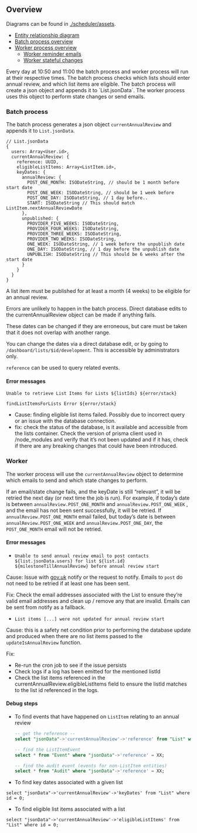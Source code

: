 
## Overview

Diagrams can be found in [./scheduler/assets]('./scheduler/assets'). 
* [Entity relationship diagram]('./sheduler/assets/ERD.svg)
* [Batch process overview]('./sheduler/assets/batch.svg)
* [Worker process overview]('./sheduler/assets/batch.svg)
  * [Worker reminder emails]('./sheduler/assets/worker-reminder-emails.svg)
  * [Worker stateful changes]('./sheduler/assets/worker-stateful.svg)

Every day at 10:50 and 11:00 the batch process and worker process will run at their respective times. The batch process checks which lists should enter annual review, and which list items are eligible. The batch process will create a json object and appends it to \`List.jsonData\`. The worker process uses this object to perform state changes or send emails.


### Batch process

The batch process generates a json object `currentAnnualReview` and appends it to `List.jsonData`.

```
// List.jsonData
{
  users: Array<User.id>,
  currentAnnualReview: {
    reference: UUID,
    eligibleListItems: Array<ListItem.id>,
    keyDates: {
      annualReview: {
        POST_ONE_MONTH: ISODateString, // should be 1 month before start date
        POST_ONE_WEEK: ISODateString, // should be 1 week before 
        POST_ONE_DAY: ISODateString, // 1 day before..
        START: ISODateString // This should match ListItem.nextAnnualReviewDate
      },
      unpublished: {
        PROVIDER_FIVE_WEEKS: ISODateString,
        PROVIDER_FOUR_WEEKS: ISODateString,
        PROVIDER_THREE_WEEKS: ISODateString,
        PROVIDER_TWO_WEEKS: ISODateString,
        ONE_WEEK: ISODateString, // 1 week before the unpublish date
        ONE_DAY: ISODateString, // 1 day before the unpublish date
        UNPUBLISH: ISODateString // This should be 6 weeks after the start date
      }
    }
  }
}
```

A list item must be published for at least a month (4 weeks) to be eligible for an annual review.

Errors are unlikely to happen in the batch process. Direct database edits to the currentAnnualReview object can be made if anything fails.

These dates can be changed if they are erroneous, but care must be taken that it does not overlap with another range.

You can change the dates via a direct database edit, or by going to `/dashboard/lists/$id/development`. This is accessible by administrators only.

`reference` can be used to query related events.

#### Error messages

`Unable to retrieve List Items for Lists ${listIds} ${error/stack}`

`findListItemsForLists Error ${error/stack}`

- Cause: finding eligible list items failed. Possibly due to incorrect query or an issue with the database connection.
- fix: check the status of the database, is it available and accessible from the lists container.  Check the version of prisma client used in /node_modules and verify that it’s not been updated and if it has, check if there are any breaking changes that could have been introduced.

### Worker

The worker process will use the `currentAnnualReview` object to determine which emails to send and which state changes to perform.

If an email/state change fails, and the keyDate is still “relevant”, it will be retried the next day (or next time the job is run). For example, if today’s date is between `annualReview.POST_ONE_MONTH` and `annualReview.POST_ONE_WEEK` , and the email has not been sent successfully, it will be retried. If `annualReview.POST_ONE_MONTH` email failed, but today’s date is between `annualReview.POST_ONE_WEEK` and `annualReview.POST_ONE_DAY`, the `POST_ONE_MONTH` email will not be retried.

#### Error messages

- `Unable to send annual review email to post contacts ${list.jsonData.users} for list ${list.id} ${milestoneTillAnnualReview} before annual review start`

Cause: Issue with [gov.uk](http://gov.uk) notify or the request to notify. Emails to `post` do not need to be retried if at least one has been sent.

Fix: Check the email addresses associated with the List to ensure they’re valid email addresses and clean up / remove any that are invalid.  Emails can be sent from notify as a fallback.

- `List items [...] were not updated for annual review start`

Cause: this is a safety net condition prior to performing the database update and produced when there are no list items passed to the `updateIsAnnualReview` function.

Fix:

- Re-run the cron job to see if the issue persists
- Check logs if a log has been emitted for the mentioned listId
- Check the list items referenced in the currentAnnualReview.eligibleListItems field to ensure the listId matches to the list id referenced in the logs.

#### Debug steps

- To find events that have happened on `ListItem` relating to an annual review
  ```sql
  -- get the reference --
  select "jsonData"->'currentAnnualReview'->'reference' from "List" where id = 0;

  -- find the ListItemEvent
  select * from "Event" where "jsonData"->'reference' = XX;

  -- find the audit event (events for non-ListItem entities)
  select * from "Audit" where "jsonData"->'reference' = XX;

  ```
- To find key dates associated with a given list

```
select "jsonData"->'currentAnnualReview'->'keyDates' from "List" where id = 0;
```

- To find eligible list items associated with a list

```
select "jsonData"->'currentAnnualReview'->'eligibleListItems' from "List" where id = 0;
```
